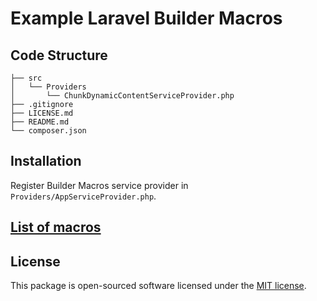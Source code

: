 # Example Laravel Builder Macros

## Code Structure

    ├── src
    │   └── Providers
    │       └── ChunkDynamicContentServiceProvider.php
    ├── .gitignore
    ├── LICENSE.md
    ├── README.md
    └── composer.json

## Installation

Register Builder Macros service provider in `Providers/AppServiceProvider.php`.

## [List of macros](src/Providers/providers.md "list of macros")

## License

This package is open-sourced software licensed under the [MIT license](http://opensource.org/licenses/MIT).